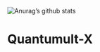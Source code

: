 ![Anurag’s github stats](https://github-readme-stats.vercel.app/api?username=Meteor53&show_icons=true&theme=merko)

# Quantumult-X
